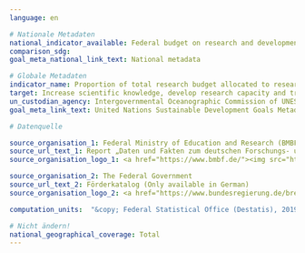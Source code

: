 ```yaml
---
language: en

# Nationale Metadaten
national_indicator_available: Federal budget on research and development in the field of coastal, ocean and polar science, geoscience
comparison_sdg:
goal_meta_national_link_text: National metadata

# Globale Metadaten
indicator_name: Proportion of total research budget allocated to research in the field of marine technology
target: Increase scientific knowledge, develop research capacity and transfer marine technology, taking into account the Intergovernmental Oceanographic Commission Criteria and Guidelines on the Transfer of Marine Technology, in order to improve ocean health and to enhance the contribution of marine biodiversity to the development of developing countries, in particular small island developing States and least developed countries
un_custodian_agency: Intergovernmental Oceanographic Commission of UNESCO (IOC-UNESCO)
goal_meta_link_text: United Nations Sustainable Development Goals Metadata

# Datenquelle

source_organisation_1: Federal Ministry of Education and Research (BMBF)
source_url_text_1: Report „Daten und Fakten zum deutschen Forschungs- und Innovationssystem – Datenband Bundesbericht Forschung und Innovation 2018“ (Only available in German)
source_organisation_logo_1: <a href="https://www.bmbf.de/"><img src="https://g205sdgs.github.io/sdg-indicators/public/LogosEn/bmbf.png" alt="Logo BMBF" /></a>

source_organisation_2: The Federal Government
source_url_text_2: Förderkatalog (Only available in German)
source_organisation_logo_2: <a href="https://www.bundesregierung.de/breg-de"><img src="https://g205sdgs.github.io/sdg-indicators/public/LogosEn/bundesregierung.png" alt="Logo Bundesregierung" /></a>

computation_units:  "&copy; Federal Statistical Office (Destatis), 2019"

# Nicht ändern!
national_geographical_coverage: Total
---
```

